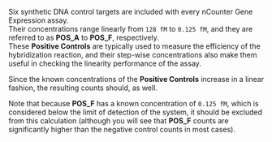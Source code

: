 Six synthetic DNA control targets are included with every nCounter Gene Expression assay.  
Their concentrations range linearly from `128 fM` to `0.125 fM`, and they are referred to as **POS_A** to **POS_F**, respectively.  
These **Positive Controls** are typically used to measure the efficiency of the hybridization reaction, and their step-wise concentrations also make them useful in checking the linearity performance of the assay.

Since the known concentrations of the **Positive Controls** increase in a linear fashion, the resulting counts should, as well. 

Note that because **POS_F** has a known concentration of `0.125 fM`, which is considered below the limit of detection of the system, it should be excluded from this calculation (although you will see that **POS_F** counts are significantly higher than the negative control counts in most cases).
